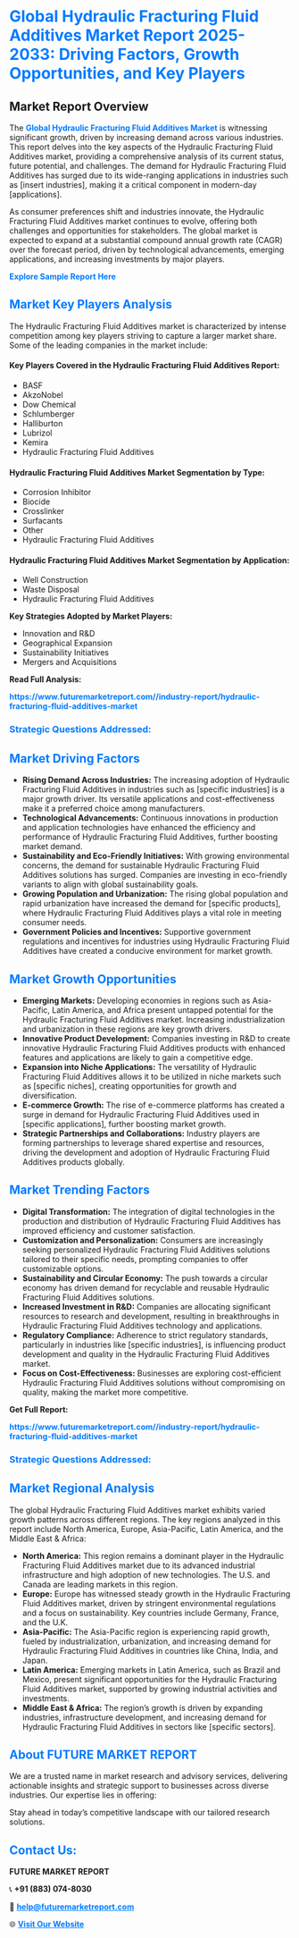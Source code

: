 <h1 style="color: #007BFF;">Global Hydraulic Fracturing Fluid Additives Market Report 2025-2033: Driving Factors, Growth Opportunities, and Key Players</h1>

<section id="overview">
<h2>Market Report Overview</h2>
<p>The <a href="https://www.futuremarketreport.com//industry-report/hydraulic-fracturing-fluid-additives-market" style="color: #007BFF; text-decoration: none;"><strong>Global Hydraulic Fracturing Fluid Additives Market</strong></a> is witnessing significant growth, driven by increasing demand across various industries. This report delves into the key aspects of the Hydraulic Fracturing Fluid Additives market, providing a comprehensive analysis of its current status, future potential, and challenges. The demand for Hydraulic Fracturing Fluid Additives has surged due to its wide-ranging applications in industries such as [insert industries], making it a critical component in modern-day [applications].</p>
<p>As consumer preferences shift and industries innovate, the Hydraulic Fracturing Fluid Additives market continues to evolve, offering both challenges and opportunities for stakeholders. The global market is expected to expand at a substantial compound annual growth rate (CAGR) over the forecast period, driven by technological advancements, emerging applications, and increasing investments by major players.</p>
</section>

<section id="overview">
<p><a href="https://www.futuremarketreport.com//request-sample/reportId=89329" style="color: #007BFF; text-decoration: none;"><strong>Explore Sample Report Here</strong></a></p>
</section>

<section id="key-players">
<h2 style="color: #007BFF;">Market Key Players Analysis</h2>
<p>The Hydraulic Fracturing Fluid Additives market is characterized by intense competition among key players striving to capture a larger market share. Some of the leading companies in the market include:</p>
<h4>Key Players Covered in the Hydraulic Fracturing Fluid Additives Report:</h4>
<ul><li>BASF</li><li>AkzoNobel</li><li>Dow Chemical</li><li>Schlumberger</li><li>Halliburton</li><li>Lubrizol</li><li>Kemira</li><li>Hydraulic Fracturing Fluid Additives</li></ul>
<h4>Hydraulic Fracturing Fluid Additives Market Segmentation by Type:</h4>
<ul><li>Corrosion Inhibitor</li><li>Biocide</li><li>Crosslinker</li><li>Surfacants</li><li>Other</li><li>Hydraulic Fracturing Fluid Additives</li></ul>

<h4>Hydraulic Fracturing Fluid Additives Market Segmentation by Application:</h4>
<ul><li>Well Construction</li><li>Waste Disposal</li><li>Hydraulic Fracturing Fluid Additives</li></ul>
<p><strong>Key Strategies Adopted by Market Players:</strong></p>
<ul>
<li>Innovation and R&D</li>
<li>Geographical Expansion</li>
<li>Sustainability Initiatives</li>
<li>Mergers and Acquisitions</li>
</ul>
</section>

<section>
<p><strong>Read Full Analysis: </strong></p><a href="https://www.futuremarketreport.com//industry-report/hydraulic-fracturing-fluid-additives-market" style="color: #007BFF; text-decoration: none;"><strong>https://www.futuremarketreport.com//industry-report/hydraulic-fracturing-fluid-additives-market</strong></a>
<h3 style="color: #007BFF;">Strategic Questions Addressed:</h3>
</section>

<section id="driving-factors">
<h2 style="color: #007BFF;">Market Driving Factors</h2>
<ul>
<li><strong>Rising Demand Across Industries:</strong> The increasing adoption of Hydraulic Fracturing Fluid Additives in industries such as [specific industries] is a major growth driver. Its versatile applications and cost-effectiveness make it a preferred choice among manufacturers.</li>
<li><strong>Technological Advancements:</strong> Continuous innovations in production and application technologies have enhanced the efficiency and performance of Hydraulic Fracturing Fluid Additives, further boosting market demand.</li>
<li><strong>Sustainability and Eco-Friendly Initiatives:</strong> With growing environmental concerns, the demand for sustainable Hydraulic Fracturing Fluid Additives solutions has surged. Companies are investing in eco-friendly variants to align with global sustainability goals.</li>
<li><strong>Growing Population and Urbanization:</strong> The rising global population and rapid urbanization have increased the demand for [specific products], where Hydraulic Fracturing Fluid Additives plays a vital role in meeting consumer needs.</li>
<li><strong>Government Policies and Incentives:</strong> Supportive government regulations and incentives for industries using Hydraulic Fracturing Fluid Additives have created a conducive environment for market growth.</li>
</ul>
</section>

<section id="growth-opportunities">
<h2 style="color: #007BFF;">Market Growth Opportunities</h2>
<ul>
<li><strong>Emerging Markets:</strong> Developing economies in regions such as Asia-Pacific, Latin America, and Africa present untapped potential for the Hydraulic Fracturing Fluid Additives market. Increasing industrialization and urbanization in these regions are key growth drivers.</li>
<li><strong>Innovative Product Development:</strong> Companies investing in R&D to create innovative Hydraulic Fracturing Fluid Additives products with enhanced features and applications are likely to gain a competitive edge.</li>
<li><strong>Expansion into Niche Applications:</strong> The versatility of Hydraulic Fracturing Fluid Additives allows it to be utilized in niche markets such as [specific niches], creating opportunities for growth and diversification.</li>
<li><strong>E-commerce Growth:</strong> The rise of e-commerce platforms has created a surge in demand for Hydraulic Fracturing Fluid Additives used in [specific applications], further boosting market growth.</li>
<li><strong>Strategic Partnerships and Collaborations:</strong> Industry players are forming partnerships to leverage shared expertise and resources, driving the development and adoption of Hydraulic Fracturing Fluid Additives products globally.</li>
</ul>
</section>

<section id="trending-factors">
<h2 style="color: #007BFF;">Market Trending Factors</h2>
<ul>
<li><strong>Digital Transformation:</strong> The integration of digital technologies in the production and distribution of Hydraulic Fracturing Fluid Additives has improved efficiency and customer satisfaction.</li>
<li><strong>Customization and Personalization:</strong> Consumers are increasingly seeking personalized Hydraulic Fracturing Fluid Additives solutions tailored to their specific needs, prompting companies to offer customizable options.</li>
<li><strong>Sustainability and Circular Economy:</strong> The push towards a circular economy has driven demand for recyclable and reusable Hydraulic Fracturing Fluid Additives solutions.</li>
<li><strong>Increased Investment in R&D:</strong> Companies are allocating significant resources to research and development, resulting in breakthroughs in Hydraulic Fracturing Fluid Additives technology and applications.</li>
<li><strong>Regulatory Compliance:</strong> Adherence to strict regulatory standards, particularly in industries like [specific industries], is influencing product development and quality in the Hydraulic Fracturing Fluid Additives market.</li>
<li><strong>Focus on Cost-Effectiveness:</strong> Businesses are exploring cost-efficient Hydraulic Fracturing Fluid Additives solutions without compromising on quality, making the market more competitive.</li>
</ul>
</section>

<section>
<p><strong>Get Full Report: </strong></p><a href="https://www.futuremarketreport.com//industry-report/hydraulic-fracturing-fluid-additives-market" style="color: #007BFF; text-decoration: none;"><strong>https://www.futuremarketreport.com//industry-report/hydraulic-fracturing-fluid-additives-market</strong></a>
<h3 style="color: #007BFF;">Strategic Questions Addressed:</h3>
</section>


<section id="regional-analysis">
<h2 style="color: #007BFF;">Market Regional Analysis</h2>
<p>The global Hydraulic Fracturing Fluid Additives market exhibits varied growth patterns across different regions. The key regions analyzed in this report include North America, Europe, Asia-Pacific, Latin America, and the Middle East & Africa:</p>
<ul>
<li><strong>North America:</strong> This region remains a dominant player in the Hydraulic Fracturing Fluid Additives market due to its advanced industrial infrastructure and high adoption of new technologies. The U.S. and Canada are leading markets in this region.</li>
<li><strong>Europe:</strong> Europe has witnessed steady growth in the Hydraulic Fracturing Fluid Additives market, driven by stringent environmental regulations and a focus on sustainability. Key countries include Germany, France, and the U.K.</li>
<li><strong>Asia-Pacific:</strong> The Asia-Pacific region is experiencing rapid growth, fueled by industrialization, urbanization, and increasing demand for Hydraulic Fracturing Fluid Additives in countries like China, India, and Japan.</li>
<li><strong>Latin America:</strong> Emerging markets in Latin America, such as Brazil and Mexico, present significant opportunities for the Hydraulic Fracturing Fluid Additives market, supported by growing industrial activities and investments.</li>
<li><strong>Middle East & Africa:</strong> The region’s growth is driven by expanding industries, infrastructure development, and increasing demand for Hydraulic Fracturing Fluid Additives in sectors like [specific sectors].</li>
</ul>
</section>

<footer>
<h2 style="color: #007BFF;">About FUTURE MARKET REPORT</h2>
<p>We are a trusted name in market research and advisory services, delivering actionable insights and strategic support to businesses across diverse industries. Our expertise lies in offering:</p>

<p>Stay ahead in today’s competitive landscape with our tailored research solutions.</p>

<h2 style="color: #007BFF;">Contact Us:</h2>
<p><strong>FUTURE MARKET REPORT</strong></p>
<p>📞 <strong>+91 (883) 074-8030</strong></p>
<p>📧 <strong><a href="mailto:help@futuremarketreport.com" style="color: #007BFF;">help@futuremarketreport.com</a></strong></p>
<p>🌐 <strong><a href="https://www.futuremarketreport.com/" style="color: #007BFF;">Visit Our Website</a></strong></p>
</footer>